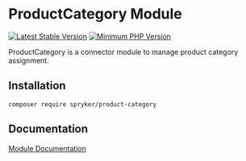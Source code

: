 # ProductCategory Module
[![Latest Stable Version](https://poser.pugx.org/spryker/product-category/v/stable.svg)](https://packagist.org/packages/spryker/product-category)
[![Minimum PHP Version](https://img.shields.io/badge/php-%3E%3D%207.4-8892BF.svg)](https://php.net/)

ProductCategory is a connector module to manage product category assignment.

## Installation

```
composer require spryker/product-category
```

## Documentation

[Module Documentation](https://academy.spryker.com/developing_with_spryker/module_guide/products/product/product.html)
